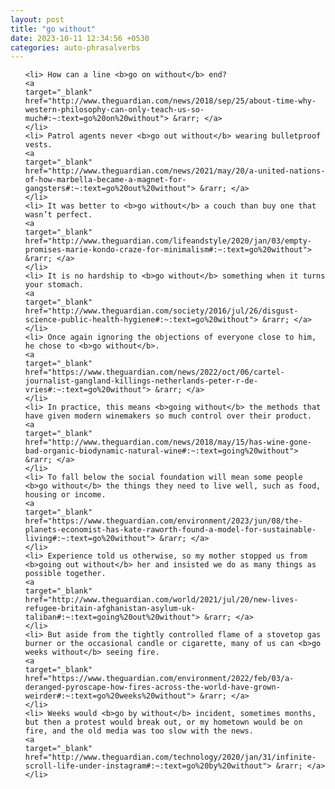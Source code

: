 ```yaml
---
layout: post
title: "go without"
date: 2023-10-11 12:34:56 +0530
categories: auto-phrasalverbs
---
```

<ol>

    <li> How can a line <b>go on without</b> end?
    <a 
    target="_blank" 
    href="http://www.theguardian.com/news/2018/sep/25/about-time-why-western-philosophy-can-only-teach-us-so-much#:~:text=go%20on%20without"> &rarr; </a>
    </li>
    <li> Patrol agents never <b>go out without</b> wearing bulletproof vests.
    <a 
    target="_blank" 
    href="http://www.theguardian.com/news/2021/may/20/a-united-nations-of-how-marbella-became-a-magnet-for-gangsters#:~:text=go%20out%20without"> &rarr; </a>
    </li>
    <li> It was better to <b>go without</b> a couch than buy one that wasn’t perfect.
    <a 
    target="_blank" 
    href="http://www.theguardian.com/lifeandstyle/2020/jan/03/empty-promises-marie-kondo-craze-for-minimalism#:~:text=go%20without"> &rarr; </a>
    </li>
    <li> It is no hardship to <b>go without</b> something when it turns your stomach.
    <a 
    target="_blank" 
    href="http://www.theguardian.com/society/2016/jul/26/disgust-science-public-health-hygiene#:~:text=go%20without"> &rarr; </a>
    </li>
    <li> Once again ignoring the objections of everyone close to him, he chose to <b>go without</b>.
    <a 
    target="_blank" 
    href="https://www.theguardian.com/news/2022/oct/06/cartel-journalist-gangland-killings-netherlands-peter-r-de-vries#:~:text=go%20without"> &rarr; </a>
    </li>
    <li> In practice, this means <b>going without</b> the methods that have given modern winemakers so much control over their product.
    <a 
    target="_blank" 
    href="http://www.theguardian.com/news/2018/may/15/has-wine-gone-bad-organic-biodynamic-natural-wine#:~:text=going%20without"> &rarr; </a>
    </li>
    <li> To fall below the social foundation will mean some people <b>go without</b> the things they need to live well, such as food, housing or income.
    <a 
    target="_blank" 
    href="https://www.theguardian.com/environment/2023/jun/08/the-planets-economist-has-kate-raworth-found-a-model-for-sustainable-living#:~:text=go%20without"> &rarr; </a>
    </li>
    <li> Experience told us otherwise, so my mother stopped us from <b>going out without</b> her and insisted we do as many things as possible together.
    <a 
    target="_blank" 
    href="http://www.theguardian.com/world/2021/jul/20/new-lives-refugee-britain-afghanistan-asylum-uk-taliban#:~:text=going%20out%20without"> &rarr; </a>
    </li>
    <li> But aside from the tightly controlled flame of a stovetop gas burner or the occasional candle or cigarette, many of us can <b>go weeks without</b> seeing fire.
    <a 
    target="_blank" 
    href="https://www.theguardian.com/environment/2022/feb/03/a-deranged-pyroscape-how-fires-across-the-world-have-grown-weirder#:~:text=go%20weeks%20without"> &rarr; </a>
    </li>
    <li> Weeks would <b>go by without</b> incident, sometimes months, but then a protest would break out, or my hometown would be on fire, and the old media was too slow with the news.
    <a 
    target="_blank" 
    href="http://www.theguardian.com/technology/2020/jan/31/infinite-scroll-life-under-instagram#:~:text=go%20by%20without"> &rarr; </a>
    </li>